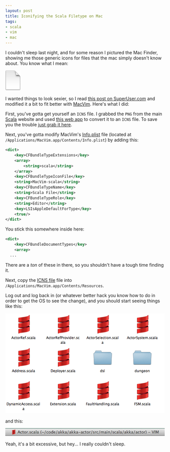 ```yaml
---
layout: post
title: Iconifying the Scala Filetype on Mac
tags:
- scala
- vim
- mac
---
```

I couldn't sleep last night, and for some reason I pictured the Mac Finder, showing me those generic icons for files that the mac simply doesn't know about.  You know what I mean:

<img src="/images/generic_file_type.png"/>

I wanted things to look sexier, so I read [this post on SuperUser.com][1] and modified it a bit to fit better with [MacVim][2].  Here's what I did:

First, you've gotta get yourself an `ICNS` file.  I grabbed the `PNG` from the main [Scala][3] website and used [this web app][4] to convert it to an `ICNS` file.  To save you the trouble [just grab it here][5].

Next, you've gotta modify MacVim's [Info.plist][6] file (located at `/Applications/MacVim.app/Contents/Info.plist`) by adding this:

``` xml
<dict>
	<key>CFBundleTypeExtensions</key>
	<array>
		<string>scala</string>
	</array>
	<key>CFBundleTypeIconFile</key>
	<string>MacVim-scala</string>
	<key>CFBundleTypeName</key>
	<string>Scala File</string>
	<key>CFBundleTypeRole</key>
	<string>Editor</string>
	<key>LSIsAppleDefaultForType</key>
	<true/>
</dict>
```

You stick this somewhere inside here:

``` xml
<dict>
	<key>CFBundleDocumentTypes</key>
	<array>
  ...
```

There are a _ton_ of these in there, so you shouldn't have a tough time finding it.

Next, copy the [ICNS file][5] file into `/Applications/MacVim.app/Contents/Resources`.

Log out and log back in (or whatever better hack you know how to do in order to get the OS to see the change), and you should start seeing things like this:

<img src="/images/Scala_icons_in_folder.png"/>

and this:

<img src="/images/Scala_in_MacVim_Bar.png"/>

Yeah, it's a bit excessive, but hey... I really couldn't sleep.

  [1]: http://superuser.com/questions/178316/how-to-set-an-icon-for-a-file-type-on-mac "Basic icon HowTO"
  [2]: https://code.google.com/p/macvim/ "MacVim"
  [3]: http://scala-lang.org/ "Scala"
  [4]: http://iconverticons.com/online/ "ICNS Converter"
  [5]: /images/MacVim-scala.icns "The Scala ICNS file"
  [6]: https://developer.apple.com/library/ios/documentation/general/Reference/InfoPlistKeyReference/Articles/AboutInformationPropertyListFiles.html "Property list file information"
